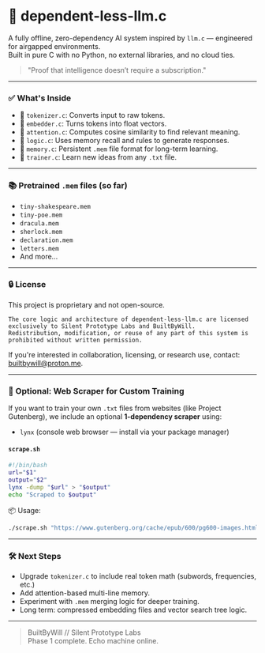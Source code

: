 # 🧠 dependent-less-llm.c  
A fully offline, zero-dependency AI system inspired by `llm.c` — engineered for airgapped environments.  
Built in pure C with no Python, no external libraries, and no cloud ties.  

> "Proof that intelligence doesn’t require a subscription."  

---

### ✅ What's Inside

- 🧠 `tokenizer.c`: Converts input to raw tokens.
- 🧩 `embedder.c`: Turns tokens into float vectors.
- 🎯 `attention.c`: Computes cosine similarity to find relevant meaning.
- 🧠 `logic.c`: Uses memory recall and rules to generate responses.
- 🧠 `memory.c`: Persistent `.mem` file format for long-term learning.
- 🔁 `trainer.c`: Learn new ideas from any `.txt` file.

---

### 📚 Pretrained `.mem` files (so far)
- `tiny-shakespeare.mem`
- `tiny-poe.mem`
- `dracula.mem`
- `sherlock.mem`
- `declaration.mem`
- `letters.mem`
- And more...

---

### 🔒 License

This project is proprietary and not open-source.

    The core logic and architecture of dependent-less-llm.c are licensed exclusively to Silent Prototype Labs and BuiltByWill.
    Redistribution, modification, or reuse of any part of this system is prohibited without written permission.

If you're interested in collaboration, licensing, or research use, contact: builtbywill@proton.me. 

---

### 🔧 Optional: Web Scraper for Custom Training

If you want to train your own `.txt` files from websites (like Project Gutenberg), we include an optional **1-dependency scraper** using:

- `lynx` (console web browser — install via your package manager)

#### `scrape.sh`
```bash
#!/bin/bash
url="$1"
output="$2"
lynx -dump "$url" > "$output"
echo "Scraped to $output"
```

📦 Usage:
```bash
./scrape.sh "https://www.gutenberg.org/cache/epub/600/pg600-images.html" "data/untrained/frankenstein.txt"
```

---

### 🛠️ Next Steps

- Upgrade `tokenizer.c` to include real token math (subwords, frequencies, etc.)
- Add attention-based multi-line memory.
- Experiment with `.mem` merging logic for deeper training.
- Long term: compressed embedding files and vector search tree logic.

---

> BuiltByWill // Silent Prototype Labs  
> Phase 1 complete. Echo machine online.
